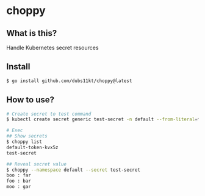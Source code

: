 # choppy

## What is this?

Handle Kubernetes secret resources


## Install

```bash
$ go install github.com/dubs11kt/choppy@latest
```


## How to use?

```bash
# Create secret to test command
$ kubectl create secret generic test-secret -n default --from-literal=foo=bar --from-literal=boo=far --from-literal=moo=gar

# Exec
## Show secrets
$ choppy list
default-token-kvx5z
test-secret

## Reveal secret value
$ choppy --namespace default --secret test-secret
boo : far
foo : bar
moo : gar
```
